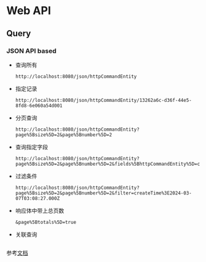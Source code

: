 # Web API

## Query

### JSON API based

* 查询所有
  ```
  http://localhost:8080/json/httpCommandEntity
  ```
* 指定记录
  ```
  http://localhost:8080/json/httpCommandEntity/13262a6c-d36f-44e5-8fd8-6e060a54d001
  ```

* 分页查询
  ```
  http://localhost:8080/json/httpCommandEntity?page%5Bsize%5D=2&page%5Bnumber%5D=2
  ```
  
* 查询指定字段
  ```
  http://localhost:8080/json/httpCommandEntity?page%5Bsize%5D=2&page%5Bnumber%5D=2&fields%5BhttpCommandEntity%5D=commandTime
  ```
  
* 过滤条件
  ```
  http://localhost:8080/json/httpCommandEntity?page%5Bsize%5D=2&page%5Bnumber%5D=2&filter=createTime%3E2024-03-07T03:08:27.000Z
  ```
  
* 响应体中带上总页数
  ```
  &page%5Btotals%5D=true
  ```

* 关联查询
  ```
  
  ```

参考[文档](https://jsonapi.org/examples/)
